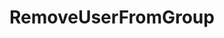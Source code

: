 ---
name: RemoveUserFromGroup
title: RemoveUserFromGroup
description: Remove a user, by username (login name), from a group
version: 0.2.3
parameters:
  - name: userName
    import: core/username
  - name: platform
    import: core/platform
  - name: groupName
    import: core/users/group-name
example: |
    using System;
    public class CPHInline
    {
        public bool Execute()
        {
            //Define the groupname you want to add the user to
            string groupName = "Test Group";
            //Get userName of current user
            CPH.TryGetArg("userName",out string userName);

            //Get user type and define the Platform Enum
            CPH.TryGetArg("userType",out string userType);
            Enum.TryParse(userType, out Platform platform);

            //Method returns a bool type which you can check if the user was removed
            bool userGotRemoved = CPH.RemoveUserFromGroup(userName, platform, groupName);
            return true;
        }
    }
---